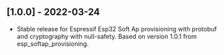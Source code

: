 ## [1.0.0] - 2022-03-24
 
* Stable release for Espressif Esp32 Soft Ap provisioning with protobuf and cryptography with null-safety. Based on version 1.0.1 from esp_softap_provisioning.